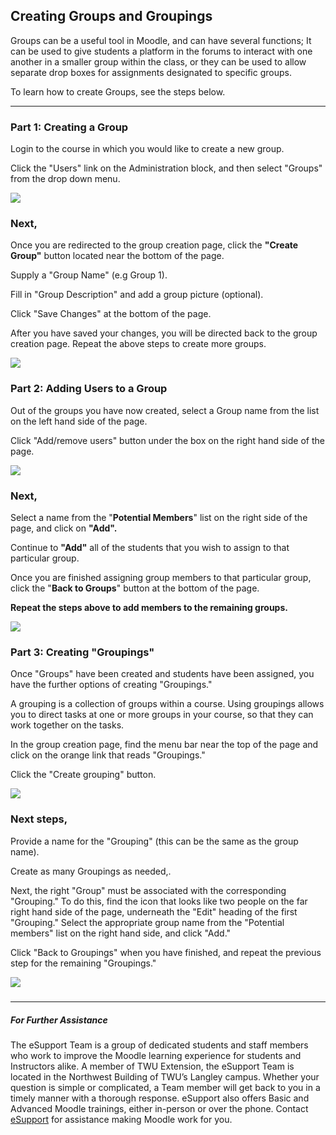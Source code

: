 ## Creating Groups and Groupings 

Groups can be a useful tool in Moodle, and can have several functions; It can be used to give students a platform in the forums to interact with one another in a smaller group within the class, or they can be used to allow separate drop boxes for assignments designated to specific groups.

To learn how to create Groups, see the steps below.

---

### Part 1: Creating a Group

Login to the course in which you would like to create a new group.

Click the "Users" link on the Administration block, and then select "Groups" from the drop down menu.

![](/assets/part-1--creating-a-group.png)

  

### Next,

Once you are redirected to the group creation page, click the **"Create Group"** button located near the bottom of the page.

Supply a "Group Name" \(e.g Group 1\).

Fill in "Group Description" and add a group picture \(optional\).

Click "Save Changes" at the bottom of the page.

After you have saved your changes, you will be directed back to the group creation page. Repeat the above steps to create more groups.

![](/assets/next-.png)

  

###  

### Part 2: Adding Users to a Group

Out of the groups you have now created, select a Group name from the list on the left hand side of the page.

Click "Add/remove users" button under the box on the right hand side of the page.

![](/assets/part-2--adding-users-to-a-group.png)

  


### Next,

Select a name from the "**Potential Members**" list on the right side of the page, and click on **"Add".**

Continue to **"Add"** all of the students that you wish to assign to that particular group.

Once you are finished assigning group members to that particular group, click the "**Back to Groups**" button at the bottom of the page.

**Repeat the steps above to add members to the remaining groups.**

![](/assets/next-1.png)

  

###  

### Part 3: Creating "Groupings"

Once "Groups" have been created and students have been assigned, you have the further options of creating "Groupings."

A grouping is a collection of groups within a course. Using groupings allows you to direct tasks at one or more groups in your course, so that they can work together on the tasks.

In the group creation page, find the menu bar near the top of the page and click on the orange link that reads "Groupings."

Click the "Create grouping" button.

![](/assets/part-3--creating--groupings-.png)

  


###  

### Next steps,

Provide a name for the "Grouping" \(this can be the same as the group name\).

Create as many Groupings as needed,.

Next, the right "Group" must be associated with the corresponding "Grouping." To do this, find the icon that looks like two people on the far right hand side of the page, underneath the "Edit" heading of the first "Grouping." Select the appropriate group name from the "Potential members" list on the right hand side, and click "Add."

Click "Back to Groupings" when you have finished, and repeat the previous step for the remaining "Groupings."

![](/assets/next-steps-.png)

  


##### 
---
##### For Further Assistance

The eSupport Team is a group of dedicated students and staff members who work to improve the Moodle learning experience for students and Instructors alike. A member of TWU Extension, the eSupport Team is located in the Northwest Building of TWU’s Langley campus. Whether your question is simple or complicated, a Team member will get back to you in a timely manner with a thorough response. eSupport also offers Basic and Advanced Moodle trainings, either in-person or over the phone. Contact [eSupport](https://trinitywestern.teamdynamix.com/TDClient/Requests/ServiceDet?ID=16141) for assistance making Moodle work for you.

